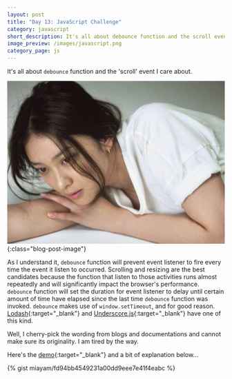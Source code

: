 ```yaml
---
layout: post
title: "Day 13: JavaScript Challenge"
category: javascript
short_description: It's all about debounce function and the scroll event I care about.
image_preview: /images/javascript.png
category_page: js
---
```


It's all about `debounce` function and the 'scroll' event I care about.

![My dear!](/images/aoi_oh_aoi.jpg){:class="blog-post-image"}

As I understand it, `debounce` function will prevent event listener
to fire every time the event it listen to occurred. Scrolling and resizing
are the best candidates because the function that listen to those activities
runs almost repeatedly and will significantly impact the browser's performance.
`debounce` function will set the duration for event listener to delay until
certain amount of time have elapsed since the last time `debounce` function
was invoked. `debounce` makes use of `window.setTimeout`, and for good reason.
[Lodash](https://lodash.com/docs/4.17.4#debounce){:target="_blank"} and
[Underscore.js](http://underscorejs.org/#debounce){:target="_blank"}
have one of this kind.

Well, I cherry-pick the wording from blogs and documentations and cannot make
sure its originality. I am tired by the way.

Here's the [demo](/demo_day13){:target="_blank"} and a bit of explanation below...

{% gist miayam/fd94bb4549231a00dd9eee7e41f4eabc %}
